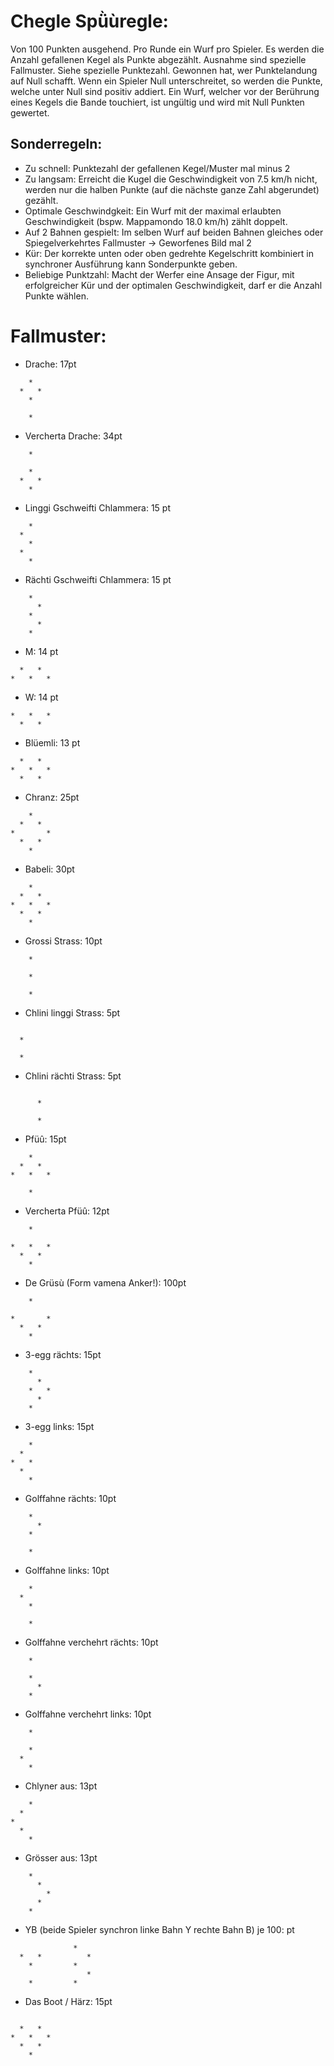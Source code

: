 # Chegle Spǜùregle:

Von 100 Punkten ausgehend.
Pro Runde ein Wurf pro Spieler. Es werden die Anzahl gefallenen Kegel als Punkte abgezählt. Ausnahme sind spezielle Fallmuster. Siehe spezielle Punktezahl.
Gewonnen hat, wer Punktelandung auf Null schafft. Wenn ein Spieler Null unterschreitet, so werden die Punkte, welche unter Null sind positiv addiert.
Ein Wurf, welcher vor der Berührung eines Kegels die Bande touchiert, ist ungültig und wird mit Null Punkten gewertet.

## Sonderregeln:
 - Zu schnell: Punktezahl der gefallenen Kegel/Muster mal minus 2
 - Zu langsam: Erreicht die Kugel die Geschwindigkeit von 7.5 km/h nicht, werden nur die halben Punkte (auf die nächste ganze Zahl abgerundet) gezählt.
 - Optimale Geschwindgkeit: Ein Wurf mit der maximal erlaubten Geschwindigkeit (bspw. Mappamondo 18.0 km/h) zählt doppelt.
 - Auf 2 Bahnen gespielt: Im selben Wurf auf beiden Bahnen gleiches oder Spiegelverkehrtes Fallmuster -> Geworfenes Bild mal 2
 - Kür: Der korrekte unten oder oben gedrehte Kegelschritt kombiniert in synchroner Ausführung kann Sonderpunkte geben.
 - Beliebige Punktzahl: Macht der Werfer eine Ansage der Figur, mit erfolgreicher Kür und der optimalen Geschwindigkeit, darf er die Anzahl Punkte wählen.

# Fallmuster:

- Drache: 17pt
```
    *
  *   *
    *  
 
    *
```
- Vercherta Drache: 34pt
```
    *

    *  
  *   *
    *
```
- Linggi Gschweifti Chlammera: 15 pt
```
    * 
  *   
    * 
  *   
    * 
```
- Rächti Gschweifti Chlammera: 15 pt
```
    *
      *
    *
      *
    *
```
- M: 14 pt
```
  *   *
*   *   *
```
- W: 14 pt
```
*   *   *
  *   *
```
- Blüemli: 13 pt
```  
  *   *  
*   *   *
  *   *    
```
- Chranz: 25pt
```
    *
  *   *
*       *
  *   *
    *
```
- Babeli: 30pt
```
    *    
  *   *  
*   *   *
  *   *  
    *    
 ```
- Grossi Strass: 10pt
```
    *
 
    *

    *
```
- Chlini linggi Strass: 5pt
```
    
  * 

  * 

```
- Chlini rächti Strass: 5pt
```
    
      * 

      * 
```
- Pfüû: 15pt
```
    *    
  *   *  
*   *   *
  
    * 
```
- Vercherta Pfüû: 12pt
```
    *    

*   *   *
  *   *  
    * 
```
- De Grüsù (Form vamena Anker!): 100pt
```
    *    

*       *
  *   *  
    * 
```
- 3-egg rächts: 15pt
```
    *    
      *  
    *   *
      *  
    *  
```
- 3-egg links: 15pt
```
    *    
  * 
*   *
  * 
    *    
 ```
- Golffahne rächts: 10pt
```
    *    
      *  
    *
  
    *     
 ```
- Golffahne links: 10pt
```
    *    
  *  
    *
  
    *    
 ```
- Golffahne verchehrt rächts: 10pt
```
    *    

    *
      *  
    *    
 ```
- Golffahne verchehrt links: 10pt
```
    *    

    *
  * 
    *    
 ```
- Chlyner aus: 13pt
```
    *    
  *
*
  * 
    *    
 ```
- Grösser aus: 13pt
```
    *    
      *  
        *
      *  
    *    
 ```
- YB (beide Spieler synchron linke Bahn Y rechte Bahn B) je 100: pt
```
              *
  *   *          *
    *         *
                 *
    *         *
 ```
- Das Boot / Härz: 15pt
```
        
  *   *  
*   *   *
  *   *  
    *    
 ```
